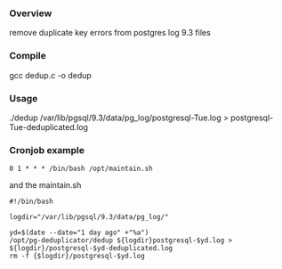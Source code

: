 ### Overview

remove duplicate key errors from postgres log 9.3 files


### Compile
gcc dedup.c -o dedup

### Usage

./dedup /var/lib/pgsql/9.3/data/pg_log/postgresql-Tue.log > postgresql-Tue-deduplicated.log

### Cronjob example

    0 1 * * * /bin/bash /opt/maintain.sh

and the maintain.sh

    #!/bin/bash

    logdir="/var/lib/pgsql/9.3/data/pg_log/"

    yd=$(date --date="1 day ago" +"%a")
    /opt/pg-deduplicator/dedup ${logdir}postgresql-$yd.log > ${logdir}/postgresql-$yd-deduplicated.log
    rm -f {$logdir}/postgresql-$yd.log
